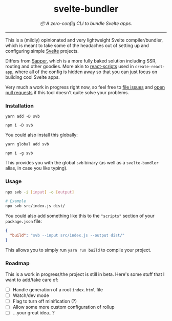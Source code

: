 <div align="center" margin="0 auto 20px">
    <h1>svelte-bundler</h1>
    <p style="font-style: italic;">📦 A zero-config CLI to bundle Svelte apps.</p>
    <!-- <div>
        <a href='https://travis-ci.org/himynameisdave/svelte-bundler'>
            <img src="https://api.travis-ci.org/himynameisdave/svelte-bundler.svg?branch=master" alt="Travis Badge" />
        </a>
        <a href='https://coveralls.io/github/himynameisdave/svelte-bundler?branch=master'>
            <img src='https://coveralls.io/repos/github/himynameisdave/svelte-bundler/badge.svg?branch=master' alt='Coverage Status' />
        </a>
        <a href="https://www.npmjs.com/package/svelte-bundler">
            <img src="https://img.shields.io/npm/dt/svelte-bundler.svg" alt="Downloads">
        </a>
    </div> -->
</div>

---

This is a (mildly) opinionated and very lightweight Svelte compiler/bundler, which is meant to take some of the headaches out of setting up and configuring simple [Svelte](https://svelte.dev/) projects.

Differs from [Sapper](https://sapper.svelte.dev), which is a more fully baked solution including SSR, routing and other goodies. More akin to [react-scripts](https://github.com/facebook/create-react-app/tree/master/packages/react-scripts) used in `create-react-app`, where all of the config is hidden away so that you can just focus on building cool Svelte apps.

Very much a work in progress right now, so feel free to [file issues](https://github.com/himynameisdave/svelte-bundler/issues/new) and [open pull requests](https://github.com/himynameisdave/svelte-bundler/compare) if this tool doesn't quite solve your problems.

### Installation

```
yarn add -D svb

npm i -D svb
```

You could also install this globally:

```
yarn global add svb

npm i -g svb
```

This provides you with the global `svb` binary (as well as a `svelte-bundler` alias, in case you like typing).

### Usage

```bash
npx svb -i [input] -o [output]

# Example
npx svb src/index.js dist/
```

You could also add something like this to the `"scripts"` section of your `package.json` file:

```json
{
  "build": "svb --input src/index.js --output dist/"
}
```

This allows you to simply run `yarn run build` to compile your project.

### Roadmap

This is a work in progress/the project is still in beta. Here's some stuff that I want to add/take care of:

- [ ] Handle generation of a root `index.html` file
- [ ] Watch/dev mode
- [ ] Flag to turn off minification (?)
- [ ] Allow some more custom configuration of rollup
- [ ] ...your great idea...?
